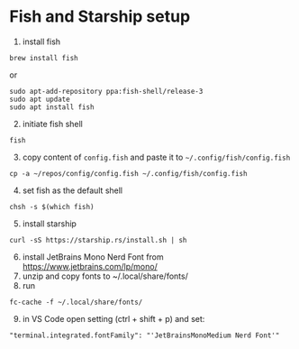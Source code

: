 # Fish and Starship setup

1. install fish
```
brew install fish
```
or
```
sudo apt-add-repository ppa:fish-shell/release-3
sudo apt update
sudo apt install fish
```
2. initiate fish shell
```
fish
```
3. copy content of `config.fish` and paste it to `~/.config/fish/config.fish`
```
cp -a ~/repos/config/config.fish ~/.config/fish/config.fish
```
4. set fish as the default shell
```
chsh -s $(which fish)
```
5. install starship
```
curl -sS https://starship.rs/install.sh | sh
```
6. install JetBrains Mono Nerd Font from https://www.jetbrains.com/lp/mono/
7. unzip and copy fonts to ~/.local/share/fonts/
8. run
```
fc-cache -f ~/.local/share/fonts/
```
9. in VS Code open setting (ctrl + shift + p) and set:
```
"terminal.integrated.fontFamily": "'JetBrainsMonoMedium Nerd Font'"
```
